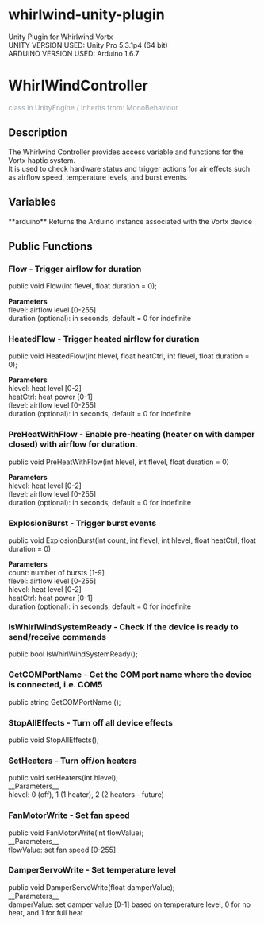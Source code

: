 # whirlwind-unity-plugin
Unity Plugin for Whirlwind Vortx<br/>
UNITY VERSION USED: Unity Pro 5.3.1p4 (64 bit)<br/>
ARDUINO VERSION USED: Arduino 1.6.7<br/>

<h1>WhirlWindController</h1>
<p style="color: #99a0a7;">class in UnityEngine / Inherits from: MonoBehaviour</p>

<h2>Description</h2>
The Whirlwind Controller provides access variable and functions for the Vortx haptic system.<br>
It is used to check hardware status and trigger actions for air effects such as airflow speed, temperature levels, and burst events.<br>

<h2>Variables</h2>
**arduino**   Returns the Arduino instance associated with the Vortx device

<h2>Public Functions</h2>

<h3>Flow - Trigger airflow for duration</h3>
public void Flow(int flevel, float duration = 0);<br>

__Parameters__<br>
flevel: airflow level [0-255]<br>
duration (optional): in seconds, default = 0 for indefinite<br>

<h3>HeatedFlow - Trigger heated airflow for duration</h3>
public void HeatedFlow(int hlevel, float heatCtrl, int flevel, float duration = 0);<br>

__Parameters__<br>
hlevel: heat level [0-2]<br>
heatCtrl: heat power [0-1]<br>
flevel: airflow level [0-255]<br>
duration (optional): in seconds, default = 0 for indefinite<br>

<h3>PreHeatWithFlow - Enable pre-heating (heater on with damper closed) with airflow for duration.</h3>
public void PreHeatWithFlow(int hlevel, int flevel, float duration = 0)<br>

__Parameters__<br>
hlevel: heat level [0-2]<br>
flevel: airflow level [0-255]<br>
duration (optional): in seconds, default = 0 for indefinite<br>

<h3>ExplosionBurst - Trigger burst events</h3>
public void ExplosionBurst(int count, int flevel, int hlevel, float heatCtrl, float duration = 0)<br>

__Parameters__<br>
count: number of bursts [1-9]<br>
flevel: airflow level [0-255]<br>
hlevel: heat level [0-2]<br>
heatCtrl: heat power [0-1]<br>
duration (optional): in seconds, default = 0 for indefinite<br>

<h3>IsWhirlWindSystemReady - Check if the device is ready to send/receive commands</h3>
public bool IsWhirlWindSystemReady();<br>

<h3>GetCOMPortName - Get the COM port name where the device is connected, i.e. COM5</h3>
public string GetCOMPortName ();<br>

<h3>StopAllEffects - Turn off all device effects</h3>
public void StopAllEffects();<br>

<h3>SetHeaters - Turn off/on heaters</h3>
public void setHeaters(int hlevel);<br>
__Parameters__<br>
hlevel: 0 (off), 1 (1 heater), 2 (2 heaters - future)<br>

<h3>FanMotorWrite - Set fan speed</h3>
public void FanMotorWrite(int flowValue);<br>
__Parameters__<br>
flowValue: set fan speed [0-255]<br>

<h3>DamperServoWrite - Set temperature level</h3>
public void DamperServoWrite(float damperValue);<br>
__Parameters__<br>
damperValue: set damper value [0-1] based on temperature level, 0 for no heat, and 1 for full heat<br>
